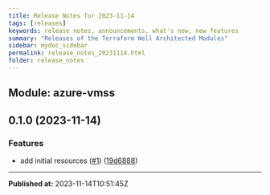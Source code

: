 ```yaml
---
title: Release Notes for 2023-11-14
tags: [releases]
keywords: release notes, announcements, what's new, new features
summary: "Releases of the Terraform Well Architected Modules"
sidebar: mydoc_sidebar
permalink: release_notes_20231114.html
folder: release_notes
---
```


## Module: azure-vmss
## 0.1.0 (2023-11-14)


### Features

* add initial resources ([#1](https://github.com/CloudNationHQ/terraform-azure-vmss/releases/tag/v0.1.0)) ([19d6888](https://github.com/CloudNationHQ/terraform-azure-vmss/commit/19d6888be2826993d821dba582e0eb2efdef8aa2))

---

**Published at:** 2023-11-14T10:51:45Z

